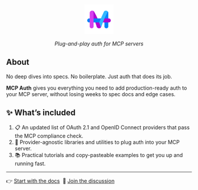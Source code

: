 <p align="center">
  <a href="https://mcp-auth.dev/?ref=community_health" target="_blank" align="center" alt="Go to the MCP Auth website">
    <picture>
      <source width="240" media="(prefers-color-scheme: dark)" srcset="https://github.com/mcp-auth/.github/raw/master/logos/mcp-auth-full-dark.svg">
      <source width="240" media="(prefers-color-scheme: light)" srcset="https://github.com/mcp-auth/.github/raw/master/logos/mcp-auth-full-light.svg">
      <img width="80" src="https://github.com/mcp-auth/.github/raw/master/logos/mcp-auth.svg" alt="MCP Auth logo">
    </picture>
  </a>
</p>

<p align="center">
  <i>Plug-and-play auth for MCP servers</i>
</p>

## About 

No deep dives into specs. No boilerplate. Just auth that does its job.

**MCP Auth** gives you everything you need to add production-ready auth to your MCP server, without losing weeks to spec docs and edge cases.

## ✨ What’s included

1. 📋 An updated list of OAuth 2.1 and OpenID Connect providers that pass the MCP compliance check.
2. 🔧 Provider-agnostic libraries and utilities to plug auth into your MCP server.
3. 📚 Practical tutorials and copy-pasteable examples to get you up and running fast.

---

👉 [Start with the docs](https://mcp-auth.dev/docs)&nbsp;&nbsp;💬 [Join the discussion](https://github.com/orgs/mcp-auth/discussions)

